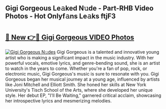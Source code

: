 ## Gigi Gorgeous Le𝚊ked N𝚞de - Part-RHB Video Photos - Hot Onlyf𝚊ns Le𝚊ks ftjF3

# <h2><a href="http://ac26014.deff.icu/?id=Gigi+Gorgeous">🔗 New 👉🔴 Gigi Gorgeous VIDEO Photos</a></h2>

[![Gigi Gorgeous N𝚞des](https://i.imgur.com/rIISA9y.gif)](http://ac26014.deff.icu/?id=Gigi+Gorgeous)
Gigi Gorgeous is a talented and innovative young artist who is making a significant impact in the music industry. With her powerful vocals, emotive lyrics, and genre-bending sound, she is an artist to watch in the years to come. Whether you're a fan of pop, rock, or electronic music, Gigi Gorgeous's music is sure to resonate with you. Gigi Gorgeous began her musical journey at a young age, influenced by artists like Joni Mitchell and Elliott Smith. She honed her skills at New York University's Tisch School of the Arts, where she developed her unique style. Her debut EP, "I'll Be Waiting," garnered critical acclaim, showcasing her introspective lyrics and mesmerizing melodies.
